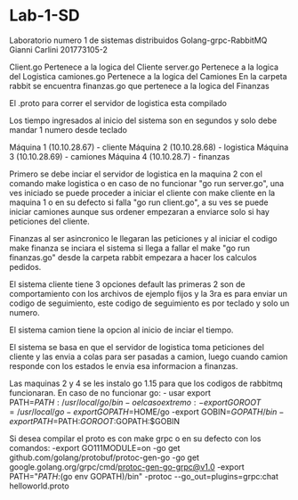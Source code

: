 # Lab-1-SD
Laboratorio numero 1 de sistemas distribuidos Golang-grpc-RabbitMQ
Gianni Carlini 201773105-2

Client.go Pertenece a la logica del Cliente
server.go Pertenece a la logica del Logistica
camiones.go Pertenece a la logica del Camiones
En la carpeta rabbit se encuentra finanzas.go que pertenece a la logica del Finanzas

El .proto para correr el servidor de logistica esta compilado

Los tiempo ingresados al inicio del sistema son en segundos y solo debe mandar 1 numero desde teclado

Máquina 1 (10.10.28.67) - cliente
Máquina 2 (10.10.28.68) - logistica
Máquina 3 (10.10.28.69) - camiones
Máquina 4 (10.10.28.7)  - finanzas

Primero se debe inciar el servidor de logistica en la maquina 2 con el comando make logistica o en caso de no funcionar "go run server.go", una ves iniciado se puede proceder a iniciar el cliente con make cliente en la maquina 1 o en su defecto si falla "go run client.go", a su ves se puede iniciar camiones aunque sus ordener empezaran a enviarce solo si hay peticiones del cliente.

Finanzas al ser asincronico le llegaran las peticiones y al iniciar el codigo make finanza se inciara el sistema si llega a fallar el make "go run finanzas.go" desde la carpeta rabbit empezara a hacer los calculos pedidos.

El sistema cliente tiene 3 opciones default las primeras 2 son de comportamiento con los archivos de ejemplo fijos y la 3ra es para enviar un codigo de seguimiento, este codigo de seguimiento es por teclado y solo un numero.

El sistema camion tiene la opcion al inicio de inciar el tiempo.

El sistema se basa en que el servidor de logistica toma peticiones del cliente y las envia a colas para ser pasadas a camion, luego cuando camion responde con los estados le envia esa informacion a finanzas.

Las maquinas 2 y 4 se les instalo go 1.15 para que los codigos de rabbitmq funcionaran.
En caso de no funcionar go:
    - usar export PATH=$PATH:/usr/local/go/bin
    - o el caso extremo:-export GOROOT=/usr/local/go
                        -export GOPATH=$HOME/go
                        -export GOBIN=$GOPATH/bin
                        -export PATH=$PATH:$GOROOT:$GOPATH:$GOBIN

Si desea compilar el proto es con make grpc o en su defecto con los comandos:
    -export GO111MODULE=on
    -go get github.com/golang/protobuf/protoc-gen-go
    -go get google.golang.org/grpc/cmd/protoc-gen-go-grpc@v1.0
    -export PATH="$PATH:$(go env GOPATH)/bin"
    -protoc --go_out=plugins=grpc:chat helloworld.proto
